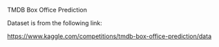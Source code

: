 TMDB Box Office Prediction

Dataset is from the following link:

https://www.kaggle.com/competitions/tmdb-box-office-prediction/data
